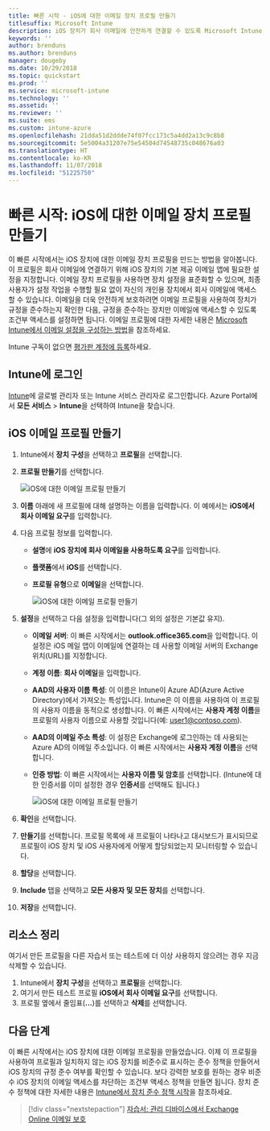 ```yaml
---
title: 빠른 시작 - iOS에 대한 이메일 장치 프로필 만들기
titlesuffix: Microsoft Intune
description: iOS 장치가 회사 이메일에 안전하게 연결할 수 있도록 Microsoft Intune을 사용하여 이메일 장치 프로필을 만드는 방법을 알아봅니다.
keywords: ''
author: brenduns
ms.author: brenduns
manager: dougeby
ms.date: 10/29/2018
ms.topic: quickstart
ms.prod: ''
ms.service: microsoft-intune
ms.technology: ''
ms.assetid: ''
ms.reviewer: ''
ms.suite: ems
ms.custom: intune-azure
ms.openlocfilehash: 21dda51d2ddde74f07fcc173c5a4dd2a13c9c8b8
ms.sourcegitcommit: 5e5004a31207e75e54504d74548735c048676a03
ms.translationtype: HT
ms.contentlocale: ko-KR
ms.lasthandoff: 11/07/2018
ms.locfileid: "51225750"
---
```

# <a name="quickstart-create-an-email-device-profile-for-ios"></a>빠른 시작: iOS에 대한 이메일 장치 프로필 만들기

이 빠른 시작에서는 iOS 장치에 대한 이메일 장치 프로필을 만드는 방법을 알아봅니다. 이 프로필은 회사 이메일에 연결하기 위해 iOS 장치의 기본 제공 이메일 앱에 필요한 설정을 지정합니다. 이메일 장치 프로필을 사용하면 장치 설정을 표준화할 수 있으며, 최종 사용자가 설정 작업을 수행할 필요 없이 자신의 개인용 장치에서 회사 이메일에 액세스할 수 있습니다. 이메일을 더욱 안전하게 보호하려면 이메일 프로필을 사용하여 장치가 규정을 준수하는지 확인한 다음, 규정을 준수하는 장치만 이메일에 액세스할 수 있도록 조건부 액세스를 설정하면 됩니다. 이메일 프로필에 대한 자세한 내용은 [Microsoft Intune에서 이메일 설정을 구성하는 방법](email-settings-configure.md)을 참조하세요.

Intune 구독이 없으면 [평가판 계정에 등록](free-trial-sign-up.md)하세요.

## <a name="sign-in-to-intune"></a>Intune에 로그인

[Intune](https://aka.ms/intuneportal)에 글로벌 관리자 또는 Intune 서비스 관리자로 로그인합니다. Azure Portal에서 **모든 서비스** > **Intune**을 선택하여 Intune을 찾습니다.

## <a name="create-an-ios-email-profile"></a>iOS 이메일 프로필 만들기
1. Intune에서 **장치 구성**을 선택하고 **프로필**을 선택합니다.
2. **프로필 만들기**를 선택합니다.
   
   ![iOS에 대한 이메일 프로필 만들기](media/quickstart-email-profile/ios-create-profile.png)

3. **이름** 아래에 새 프로필에 대해 설명하는 이름을 입력합니다. 이 예에서는 **iOS에서 회사 이메일 요구**를 입력합니다.
4. 다음 프로필 정보를 입력합니다.
   - **설명**에 **iOS 장치에 회사 이메일을 사용하도록 요구**를 입력합니다.
   - **플랫폼**에서 **iOS**를 선택합니다.
   - **프로필 유형**으로 **이메일**을 선택합니다.
    
     ![iOS에 대한 이메일 프로필 만들기](media/quickstart-email-profile/ios-email-profile-name.png)

5. **설정**을 선택하고 다음 설정을 입력합니다(그 외의 설정은 기본값 유지).
   - **이메일 서버**: 이 빠른 시작에서는 **outlook.office365.com**을 입력합니다. 이 설정은 iOS 메일 앱이 이메일에 연결하는 데 사용할 이메일 서버의 Exchange 위치(URL)를 지정합니다.
   - **계정 이름**: **회사 이메일**을 입력합니다.
   - **AAD의 사용자 이름 특성**: 이 이름은 Intune이 Azure AD(Azure Active Directory)에서 가져오는 특성입니다. Intune은 이 이름을 사용하여 이 프로필의 사용자 이름을 동적으로 생성합니다. 이 빠른 시작에서는 **사용자 계정 이름**을 프로필의 사용자 이름으로 사용할 것입니다(예: user1@contoso.com).
   - **AAD의 이메일 주소 특성**: 이 설정은 Exchange에 로그인하는 데 사용되는 Azure AD의 이메일 주소입니다. 이 빠른 시작에서는 **사용자 계정 이름**을 선택합니다.
   - **인증 방법**: 이 빠른 시작에서는 **사용자 이름 및 암호**를 선택합니다. (Intune에 대한 인증서를 이미 설정한 경우 **인증서**를 선택해도 됩니다.)
    
     ![iOS에 대한 이메일 프로필 만들기](media/quickstart-email-profile/ios-email-profile.png)

6. **확인**을 선택합니다.
7. **만들기**를 선택합니다. 프로필 목록에 새 프로필이 나타나고 대시보드가 표시되므로 프로필이 iOS 장치 및 iOS 사용자에게 어떻게 할당되었는지 모니터링할 수 있습니다.
8. **할당**을 선택합니다.
9. **Include** 탭을 선택하고 **모든 사용자 및 모든 장치**를 선택합니다. 
10. **저장**을 선택합니다.

## <a name="clean-up-resources"></a>리소스 정리
여기서 만든 프로필을 다른 자습서 또는 테스트에 더 이상 사용하지 않으려는 경우 지금 삭제할 수 있습니다.
1. Intune에서 **장치 구성**을 선택하고 **프로필**을 선택합니다.
2. 여기서 만든 테스트 프로필 **iOS에서 회사 이메일 요구**를 선택합니다.
3. 프로필 옆에서 줄임표(**...**)를 선택하고 **삭제**를 선택합니다.

## <a name="next-steps"></a>다음 단계

이 빠른 시작에서는 iOS 장치에 대한 이메일 프로필을 만들었습니다. 이제 이 프로필을 사용하여 프로필과 일치하지 않는 iOS 장치를 비준수로 표시하는 준수 정책을 만들어서 iOS 장치의 규정 준수 여부를 확인할 수 있습니다. 보다 강력한 보호를 원하는 경우 비준수 iOS 장치의 이메일 액세스를 차단하는 조건부 액세스 정책을 만들면 됩니다. 장치 준수 정책에 대한 자세한 내용은 [Intune에서 장치 준수 정책 시작](device-compliance-get-started.md)을 참조하세요.

> [!div class="nextstepaction"]
> [자습서: 관리 디바이스에서 Exchange Online 이메일 보호](tutorial-protect-email-on-enrolled-devices.md)
